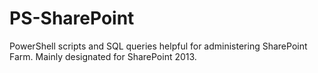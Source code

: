 # PS-SharePoint

PowerShell scripts and SQL queries helpful for administering SharePoint Farm.
Mainly designated for SharePoint 2013.
